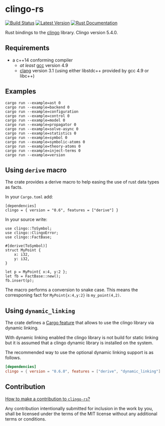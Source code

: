 # clingo-rs
[![Build Status](https://travis-ci.org/potassco/clingo-rs.svg?branch=master)](https://travis-ci.org/potassco/clingo-rs)
[![Latest Version](https://img.shields.io/crates/v/clingo.svg)](https://crates.io/crates/clingo)
[![Rust Documentation](https://img.shields.io/badge/api-rustdoc-blue.svg)](https://docs.rs/clingo)

Rust bindings to the [clingo](https://github.com/potassco/clingo) library.
Clingo version 5.4.0.

## Requirements

- a c++14 conforming compiler
  - *at least* [gcc](https://gcc.gnu.org/) version 4.9
  - [clang](http://clang.llvm.org/) version 3.1 (using either libstdc++
    provided by gcc 4.9 or libc++)

## Examples

    cargo run --example=ast 0
    cargo run --example=backend 0
    cargo run --example=configuration
    cargo run --example=control 0
    cargo run --example=model 0
    cargo run --example=propagator 0
    cargo run --example=solve-async 0
    cargo run --example=statistics 0
    cargo run --example=symbol 0
    cargo run --example=symbolic-atoms 0
    cargo run --example=theory-atoms 0
    cargo run --example=inject-terms 0
    cargo run --example=version

## Using `derive` macro

The crate provides a derive macro to help easing the use of rust data types as facts.


In your `Cargo.toml` add:

    [dependencies]
    clingo = { version = "0.6", features = ["derive"] }
    
In your source write:

    use clingo::ToSymbol;
    use clingo::ClingoError;
    use clingo::FactBase;

    #[derive(ToSymbol)]
    struct MyPoint {
        x: i32,
        y: i32,
    }

    let p = MyPoint{ x:4, y:2 };
    let fb = FactBase::new();
    fb.insert(p);

The macro performs a conversion to snake case. This means the corresponing fact for `MyPoint{x:4,y:2}` is `my_point(4,2)`.


## Using `dynamic_linking`

The crate defines a [Cargo feature] that allows to use the clingo library via dynamic linking.

[Cargo feature]: https://doc.rust-lang.org/cargo/reference/manifest.html#the-features-section

With dynamic linking enabled the clingo library is not build for static linking but it is assumed that a
clingo dynamic library is installed on the system.

The recommended way to use the optional dynamic linking support is as
follows.

```toml
[dependencies]
clingo = { version = "0.6.0", features = ["derive", "dynamic_linking"] }
```

## Contribution

[How to make a contribution to `clingo-rs`?](https://github.com/potassco/clingo-rs/blob/master/CONTRIBUTING.md)

Any contribution intentionally submitted for inclusion in the work by you, shall be licensed under the terms of the MIT license without any additional terms or conditions.
